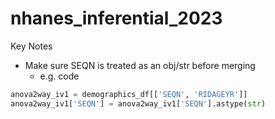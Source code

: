 # nhanes_inferential_2023

Key Notes
* Make sure SEQN is treated as an obj/str before merging
    * e.g. code
```python
anova2way_iv1 = demographics_df[['SEQN', 'RIDAGEYR']]
anova2way_iv1['SEQN'] = anova2way_iv1['SEQN'].astype(str)
```